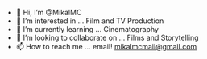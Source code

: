 - 👋 Hi, I’m @MikalMC
- 👀 I’m interested in ... Film and TV Production
- 🌱 I’m currently learning ... Cinematography 
- 💞️ I’m looking to collaborate on ... Films and Storytelling
- 📫 How to reach me ... email! mikalmcmail@gmail.com

<!---
MikalMC/MikalMC is a ✨ special ✨ repository because its `README.md` (this file) appears on your GitHub profile.
You can click the Preview link to take a look at your changes.
--->
